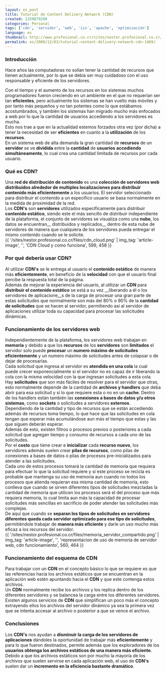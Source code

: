 ```yaml
---
layout: es_post
title: Tutorial de Content Delivery Network (CDN)
created: 1259879298
categories: Personal
tags: ['cdn', 'servidor', 'web', 'iis', 'apache', 'optimización']
language: es
thumbnail: http://www.profesional.co.cr/sites/nestor.profesional.co.cr/files/cdn_cloud.png
permalink: es/2009/12/03/tutorial-content-delivery-network-cdn-1469/
---
```

### Introducción
Hace años las computadoras no solían tener la cantidad de recursos que tienen actualmente, por lo que se debía ser muy cuidadoso con el uso responsable y eficiente de los servidores.

Con el tiempo y el aumento de los recursos en los sistemas muchos programadores fueron creciendo en un ambiente en el que no requerían ser tan __eficientes__, pero actualmente los sistemas se han vuelto más móviles y por tanto más pequeños y no tan potentes como lo que estábamos acostumbrados, y también los sistemas han migrado mucho más enfocados a web por lo que la cantidad de usuarios accediendo a los servidores es mucha.  
Esto nos trae a que en la actualidad estemos forzados otra vez (por dicha) a tener la necesidad de ser __eficientes__ en cuanto a la __utilización__ de los __recursos__.  
En un sistema web de alta demanda la gran cantidad de __recursos__ de un __servidor__ se ve __dividida__ entre la __cantidad__ de __usuarios__ __accediendo__ __simultáneamente__, lo cual crea una cantidad limitada de recursos por cada usuario.  

### Qué es CDN?
Una __red de distribución de contenido__ es una __colección de servidores web distribuidos alrededor de multiples localizaciones para distribuir contenido más eficientemente__ a los usuarios. El servidor seleccionado para distribuir el contenido a un específico usuario se basa normalmente en la medida de proximidad de la red.  
Los __CDN's__ son __servidores__ utilizados específicamente para distribuir __contenido estático__, siendo este el más sencillo de distribuir independiente de la plataforma, el conjunto de servidores se visualiza como una __nube__, los datos se encuentran__ distribuidos y replicados__ dentro de esta nube de servidores de manera que cualquiera de los servidores pueda entregar el mismo contenido cuando se le solicite.  
{{ '/sites/nestor.profesional.co.cr/files/cdn_cloud.png' | img_tag: 'article-image', '', 'CDN Cloud y como funciona', 599, 458 }}

### Por qué debería usar CDN?
Al utilizar __CDN's__ se le entrega al usuario el __contenido estático__ de manera más __eficientemente__, en beneficio de la __velocidad__ con que el usuario final percibe la respuesta total de la página.  
Además de mejorar la experiencia del usuario, al utilizar un __CDN__ para __distribuir el contenido estático__ se está a su vez __liberando a él o los servidores de aplicacione__s de la carga de procesar una gran parte de estas solicitudes que normalmente son más del 80% o 90% de la __cantidad de solicitudes__ que se hacen al servidor, permitiendo así al servidor de aplicaciones utilizar toda su capacidad para procesar las solicitudes dinámicas.  

### Funcionamiento de los servidores web
Independientemente de la plataforma, los servidores web trabajan en __memoria__ y debido a que los __recursos__ de los __servidores__ son __limitados__ el servidor solo puede __procesar__ un __numero máximo de solicitudes eficientemente__ y un numero máximo de solicitudes antes de colapsar o de dejar de procesarlas.  
Cada solicitud que ingresa al servidor es __atendida en una cola__ la cual puede crecer exponencialmente si el servidor no es capaz de ir liberando la cola con la misma velocidad con la que ingresan solicitudes a esta cola.  
Hay __solicitudes__ que son más fáciles de resolver para el servidor que otras, esto normalmente depende de la cantidad de __archivos y handlers__ que deba abrir para esa solicitud y si lo que requiere esta o no en un __cache__. Dentro de los handlers están también las __conexiones a bases de datos y/u otros sistemas__, como __sockets__ o solicitudes a servidores __externos__.  
Dependiendo de la cantidad y tipo de recursos que se están accediendo además de recursos toma tiempo, lo que hace que las solicitudes en cola tengan que esperar más acumulándose aun más el tiempo que estas y las que siguen deberán esperar.  
Además de esto, existen filtros o procesos previos o posteriores a cada solicitud que agregan tiempo y consumo de recursos a cada uno de las solicitudes.  
Por el __costo__ que tiene crear e __inicializar__ cada __recurso nuevo__, los servidores además suelen crear __pilas de recursos__, como pilas de conexiones a bases de datos o pilas de procesos pre-inicializados para atender a las solicitudes.  
Cada uno de estos procesos tomará la cantidad de memoria que requiera para efectuar lo que la solicitud requiere y si este proceso se recicla es probable que mantenga su uso de memoria aun cuando no todos los procesos que atienda requieran esa misma cantidad de memoria, esto conlleva que cuando se sirven diferentes tipos de solicitudes mezcladas la cantidad de memoria que utilicen los procesos será el del proceso que más requiera memoria, lo cual limita aun más la capacidad de procesar solicitudes más sencillas en sacrificio de poder atender las solicitudes más complejas.  
De aquí que cuando se __separan los tipos de solicitudes en servidores diferentes queda cada servidor optimizado para ese tipo de solicitudes__, permitiéndole trabajar de __manera más eficiente__ y darle un uso mucho más eficaz a los recursos del servidor.  
{{ '/sites/nestor.profesional.co.cr/files/memoria_servidor_compartido.png' | img_tag: 'article-image', '', 'representacion de uso de memoria de servidor web, cdn funcionamiento', 560, 464 }}

### Funcionamiento del esquema de CDN
Para trabajar con un __CDN__ en el concepto básico lo que se requiere es que las referencias hacia los archivos estáticos que se encuentran en la aplicación web estén apuntando hacia el __CDN__ y que este contenga estos archivos.  
Un __CDN__ normalmente recibe los archivos y los replica dentro de los diferentes servidores y se balancea la carga entre los diferentes servidores.  
Existen algunos servicios de __CDN__ que simplifican un poco más el concepto extrayendo ellos los archivos del servidor dinámico ya sea la primera vez que se intenta accesar al archivo o posterior a que se vence el archivo.  

### Conclusiones
Los __CDN's__ nos ayudan a __disminuir la carga de los servidores de aplicaciones__ dándoles la oportunidad de trabajar más __eficientemente__ y para lo que fueron destinados, permite además que los exploradores de los __usuarios obtenga los archivos estáticos de una manera más eficiente__.  
Debido a que los archivos estáticos son por mucho la mayoría de los archivos que suelen servirse en cada aplicación web, el uso de __CDN's__ suelen dar un __incremento en la eficiencia bastante dramático__. 

